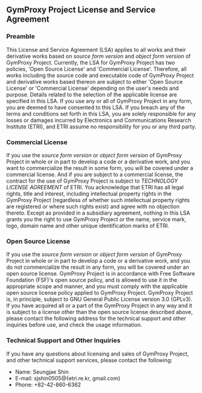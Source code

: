 ## GymProxy Project License and Service Agreement

### Preamble
This License and Service Agreement (LSA) applies to all works and their derivative works based on *source form version* and *object form version* of GymProxy Project. 
Currently, the LSA for GymProxy Project has two policies, 'Open Source License' and 'Commercial License'. 
Therefore, all works including the source code and executable code of GymProxy Project and derivative works based thereon are subject to either 'Open Source License' or 'Commercial License' depending on the user's needs and purpose. 
Details related to the selection of the applicable license are specified in this LSA.
If you use any or all of GymProxy Project in any form, you are deemed to have consented to this LSA. 
If you breach any of the terms and conditions set forth in this LSA, you are solely responsible for any losses or damages incurred by Electronics and Communications Research Institute (ETRI), and ETRI assume no responsibility for you or any third party.

### Commercial License
If you use the *source form version* or *object form version* of GymProxy Project in whole or in part to develop a code or a derivative work, and you want to commercialize the result in some form, you will be covered under a commercial license.
And if you are subject to a commercial license, the contract for the use of GymProxy Project is subject to *TECHNOLOGY LICENSE AGREEMENT* of ETRI.
You acknowledge that ETRI has all legal rights, title and interest, including intellectual property rights in the GymProxy Project (regardless of whether such intellectual property rights are registered or where such rights exist) and agree with no objection thereto.
Except as provided in a subsidiary agreement, nothing in this LSA grants you the right to use GymProxy Project or the name, service mark, logo, domain name and other unique identification marks of ETRI.

### Open Source License
If you use the *source form version* or *object form version* of GymProxy Project in whole or in part to develop a code or a derivative work, and you do not commercialize the result in any form, you will be covered under an open source license.
GymProxy Project is in accordance with Free Software Foundation (FSF)'s open source policy, and is allowed to use it in the appropriate scope and manner, and you must comply with the applicable open source license policy applied to GymProxy Project.
GymProxy Project is, in principle, subject to GNU General Public License version 3.0 (GPLv3). 
If you have acquired all or a part of the GymProxy Project in any way and it is subject to a license other than the open source license described above, please contact the following address for the technical support and other inquiries before use, and check the usage information.

### Technical Support and Other Inquiries 
If you have any questions about licensing and sales of GymProxy Project, and other technical support services, please contact the following:
* Name: Seungjae Shin
* E-mail: sjshin0505@{etri.re.kr, gmail.com} 
* Phone: +82-42-860-6362
